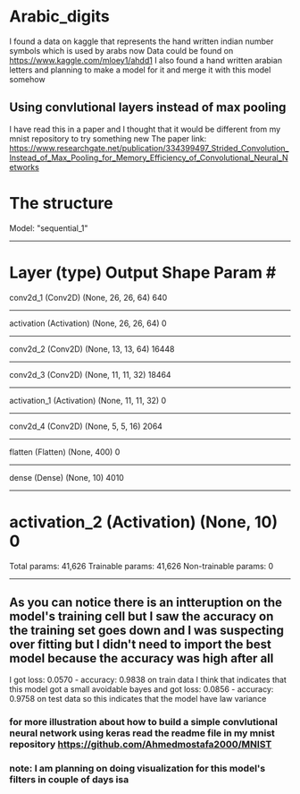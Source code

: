 # Arabic_digits
I found a data on kaggle that represents the hand written indian number symbols which is used by arabs now
Data could be found on https://www.kaggle.com/mloey1/ahdd1
I also found a hand written arabian letters and planning to make a model for it and merge it with this model somehow

## Using convlutional layers instead of max pooling
I have read this in a paper and I thought that it would be different from my mnist repository to try something new
The paper link:
https://www.researchgate.net/publication/334399497_Strided_Convolution_Instead_of_Max_Pooling_for_Memory_Efficiency_of_Convolutional_Neural_Networks



# The structure
Model: "sequential_1"
_________________________________________________________________
Layer (type)                 Output Shape              Param #   
=================================================================
conv2d_1 (Conv2D)            (None, 26, 26, 64)        640       
_________________________________________________________________
activation (Activation)      (None, 26, 26, 64)        0         
_________________________________________________________________
conv2d_2 (Conv2D)            (None, 13, 13, 64)        16448     
_________________________________________________________________
conv2d_3 (Conv2D)            (None, 11, 11, 32)        18464     
_________________________________________________________________
activation_1 (Activation)    (None, 11, 11, 32)        0         
_________________________________________________________________
conv2d_4 (Conv2D)            (None, 5, 5, 16)          2064      
_________________________________________________________________
flatten (Flatten)            (None, 400)               0         
_________________________________________________________________
dense (Dense)                (None, 10)                4010      
_________________________________________________________________
activation_2 (Activation)    (None, 10)                0         
=================================================================
Total params: 41,626
Trainable params: 41,626
Non-trainable params: 0
_________________________________________________________________


## As you can notice there is an intteruption on the model's training cell but I saw the accuracy on the training set goes down and I was suspecting over fitting but I didn't need to import the best model because the accuracy was high after all


I got   loss: 0.0570 - accuracy: 0.9838 on train data 
I think that indicates that this model got a small avoidable bayes 
and got loss: 0.0856 - accuracy: 0.9758 on test data
so this indicates that the model have law variance




### for more illustration about how to build a simple convlutional neural network using keras read the readme file in my mnist repository https://github.com/Ahmedmostafa2000/MNIST

### note: I am planning on doing visualization for this model's filters in couple of days isa

